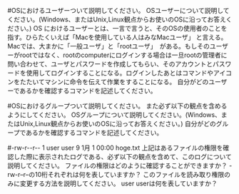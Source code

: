 #OSにおけるユーザーついて説明してください。
    OSユーザーについて説明してください。(Windows、またはUnix,Linux観点からお使いのOSに沿ってお答えください。)
    OS におけるユーザーとは、一言で言うと、そのOSの使用者のことを指す。ひらたくいえば「Macを使用している人はみなMacユーザ」 と言える。Macでは、大まかに「一般ユーザ」と「rootユーザ」　がある。もしそのユーザーがrootではなく、rootのcomputerにログインする場合は一旦rootの管理者に問い合わせて、ユーザとパスワードを作成してもらい、そのアカウントとパスワードを使用してログインすることになる。ログインしたあとはコマンドやアイコンをたたいてマシンに命令を伝えて作業をすることになる。
    自分がどのユーザーであるかを確認するコマンドを記述してください。





#OSにおけるグループついて説明してください。
    また必ず以下の観点を含めるようにしてください。
    OSグループについて説明してください。(Windows、またはUnix,Linux観点からお使いのOSに沿ってお答えください。)
    自分がどのグループであるかを確認するコマンドを記述してください。




#-rw-r--r--  1 user user      9  1月 1 00:00 hoge.txt
    上記はあるファイルの権限を確認した際に表示されたログである、必ず以下の観点を含めて、このログについて説明してください。
    ファイルの権限はどのように確認することができますか？
    -rw-r–r–の10桁それぞれは何を表していますか？
    このファイルを読み取り権限のみに変更する方法を説明してください。
    user userは何を表していますか？



